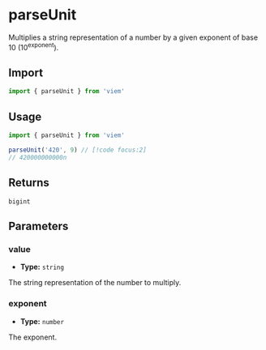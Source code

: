 # parseUnit

Multiplies a string representation of a number by a given exponent of base 10 (10<sup>exponent</sup>).

## Import

```ts
import { parseUnit } from 'viem'
```

## Usage

```ts
import { parseUnit } from 'viem'

parseUnit('420', 9) // [!code focus:2]
// 420000000000n
```

## Returns

`bigint`

## Parameters

### value

- **Type:** `string`

The string representation of the number to multiply.

### exponent 

- **Type:** `number`

The exponent.
